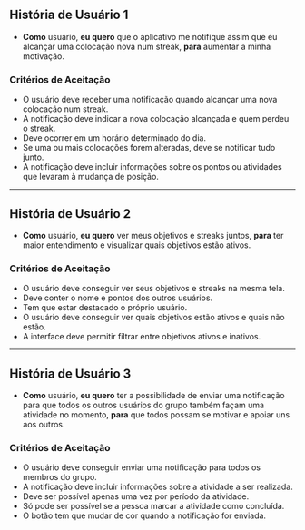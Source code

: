 ## História de Usuário 1
- **Como** usuário, **eu quero** que o aplicativo me notifique assim que eu alcançar uma colocação nova num streak, **para** aumentar a minha motivação.

### Critérios de Aceitação
- O usuário deve receber uma notificação quando alcançar uma nova colocação num streak.
- A notificação deve indicar a nova colocação alcançada e quem perdeu o streak.
- Deve ocorrer em um horário determinado do dia.
- Se uma ou mais colocações forem alteradas, deve se notificar tudo junto.
- A notificação deve incluir informações sobre os pontos ou atividades que levaram à mudança de posição.

---

## História de Usuário 2
- **Como** usuário, **eu quero** ver meus objetivos e streaks juntos, **para** ter maior entendimento e visualizar quais objetivos estão ativos.

### Critérios de Aceitação
- O usuário deve conseguir ver seus objetivos e streaks na mesma tela.
- Deve conter o nome e pontos dos outros usuários.
- Tem que estar destacado o próprio usuário.
- O usuário deve conseguir ver quais objetivos estão ativos e quais não estão.
- A interface deve permitir filtrar entre objetivos ativos e inativos.

---

## História de Usuário 3
- **Como** usuário, **eu quero** ter a possibilidade de enviar uma notificação para que todos os outros usuários do grupo também façam uma atividade no momento, **para** que todos possam se motivar e apoiar uns aos outros.

### Critérios de Aceitação
- O usuário deve conseguir enviar uma notificação para todos os membros do grupo.
- A notificação deve incluir informações sobre a atividade a ser realizada.
- Deve ser possível apenas uma vez por período da atividade.
- Só pode ser possível se a pessoa marcar a atividade como concluída.
- O botão tem que mudar de cor quando a notificação for enviada.